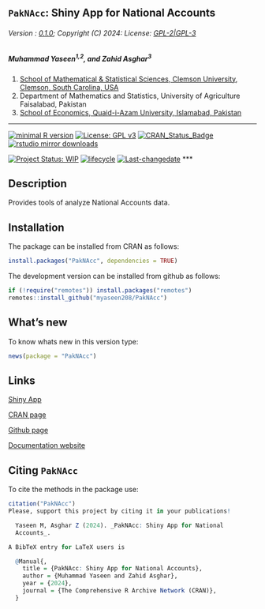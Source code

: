 
## `PakNAcc`: Shiny App for National Accounts

###### Version : [0.1.0](https://myaseen208.com/PakNAcc/); Copyright (C) 2024: License: [GPL-2\|GPL-3](https://www.r-project.org/Licenses/)

##### *Muhammad Yaseen<sup>1,2</sup>, and Zahid Asghar<sup>3</sup>*

1.  [School of Mathematical & Statistical Sciences, Clemson University,
    Clemson, South Carolina,
    USA](https://www.clemson.edu/science/academics/departments/mathstat/about/profiles/myaseen)
2.  Department of Mathematics and Statistics, University of Agriculture
    Faisalabad, Pakistan
3.  [School of Economics, Quaid-i-Azam University, Islamabad,
    Pakistan](https://zahidasghar.com/)

------------------------------------------------------------------------

[![minimal R
version](https://img.shields.io/badge/R%3E%3D-3.5.0-6666ff.svg)](https://cran.r-project.org/)
[![License: GPL
v3](https://img.shields.io/badge/License-GPL%20v3-blue.svg)](https://www.gnu.org/licenses/gpl-3.0)
[![CRAN_Status_Badge](https://www.r-pkg.org/badges/version-last-release/PakNAcc)](https://cran.r-project.org/package=PakNAcc)
[![rstudio mirror
downloads](https://cranlogs.r-pkg.org/badges/grand-total/PakNAcc?color=green)](https://CRAN.R-project.org/package=PakNAcc)
<!-- [![packageversion](https://img.shields.io/badge/Package%20version-0.2.3.3-orange.svg)](https://github.com/myaseen208/PakNAcc) -->

<!-- [![GitHub Download Count](https://github-basic-badges.herokuapp.com/downloads/myaseen208/PakNAcc/total.svg)] -->

[![Project Status:
WIP](https://www.repostatus.org/badges/latest/inactive.svg)](https://www.repostatus.org/#inactive)
[![lifecycle](https://img.shields.io/badge/lifecycle-stable-brightgreen.svg)](https://lifecycle.r-lib.org/articles/stages.html#stable)
[![Last-changedate](https://img.shields.io/badge/last%20change-2024--10--26-yellowgreen.svg)](https://github.com/myaseen208/PakNAcc)
\*\*\*

## Description

Provides tools of analyze National Accounts data.

## Installation

The package can be installed from CRAN as follows:

``` r
install.packages("PakNAcc", dependencies = TRUE)
```

The development version can be installed from github as follows:

``` r
if (!require("remotes")) install.packages("remotes")
remotes::install_github("myaseen208/PakNAcc")
```

## What’s new

To know whats new in this version type:

``` r
news(package = "PakNAcc")
```

## Links

[Shiny App](https://myaseen208.shinyapps.io/PakNAcc/)

[CRAN page](https://cran.r-project.org/package=PakNAcc)

[Github page](https://github.com/myaseen208/PakNAcc)

[Documentation website](https://myaseen208.com/PakNAcc/)

## Citing `PakNAcc`

To cite the methods in the package use:

``` r
citation("PakNAcc")
Please, support this project by citing it in your publications!

  Yaseen M, Asghar Z (2024). _PakNAcc: Shiny App for National
  Accounts_.

A BibTeX entry for LaTeX users is

  @Manual{,
    title = {PakNAcc: Shiny App for National Accounts},
    author = {Muhammad Yaseen and Zahid Asghar},
    year = {2024},
    journal = {The Comprehensive R Archive Network (CRAN)},
  }
```
